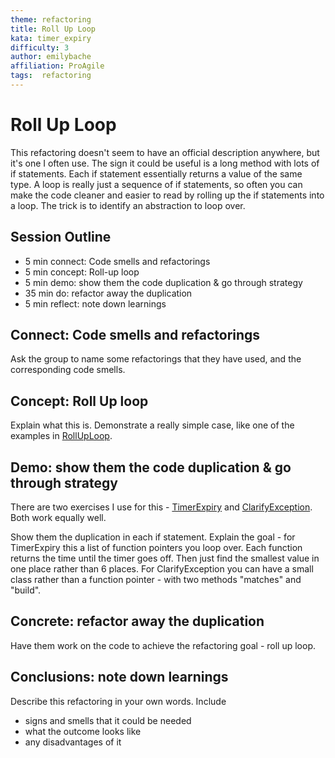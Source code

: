 ```yaml
---
theme: refactoring
title: Roll Up Loop
kata: timer_expiry
difficulty: 3
author: emilybache
affiliation: ProAgile
tags:  refactoring
---
```


# Roll Up Loop

This refactoring doesn't seem to have an official description anywhere, but it's one I often use. The sign it could be useful is a long method with lots of if statements. Each if statement essentially returns a value of the same type. A loop is really just a sequence of if statements, so often you can make the code cleaner and easier to read by rolling up the if statements into a loop. The trick is to identify an abstraction to loop over.

## Session Outline

* 5 min connect: Code smells and refactorings 
* 5 min concept: Roll-up loop
* 5 min demo: show them the code duplication & go through strategy
* 35 min do: refactor away the duplication
* 5 min reflect: note down learnings


## Connect: Code smells and refactorings

Ask the group to name some refactorings that they have used, and the corresponding code smells.

## Concept: Roll Up loop

Explain what this is. Demonstrate a really simple case, like one of the examples in [RollUpLoop](https://github.com/emilybache/RollUpLoop).

## Demo: show them the code duplication & go through strategy
There are two exercises I use for this - [TimerExpiry](https://github.com/emilybache/TimerExpiry-Refactoring-Kata) and [ClarifyException](https://github.com/emilybache/Clarify-Exception-Refactoring-Kata). Both work equally well.

Show them the duplication in each if statement. Explain the goal - for TimerExpiry this a list of function pointers you loop over. Each function returns the time until the timer goes off. Then just find the smallest value in one place rather than 6 places. For ClarifyException you can have a small class rather than a function pointer - with two methods "matches" and "build".

## Concrete: refactor away the duplication

Have them work on the code to achieve the refactoring goal - roll up loop.

## Conclusions: note down learnings

Describe this refactoring in your own words. Include

* signs and smells that it could be needed
* what the outcome looks like
* any disadvantages of it
